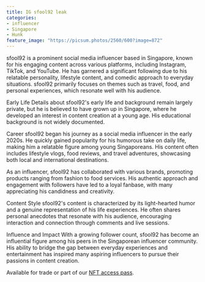```yaml
---
title: IG sfool92 leak
categories:
- influencer
- Singapore
- Hunk
feature_image: "https://picsum.photos/2560/600?image=872"
---
```


sfool92 is a prominent social media influencer based in Singapore, known for his engaging content across various platforms, including Instagram, TikTok, and YouTube. He has garnered a significant following due to his relatable personality, lifestyle content, and comedic approach to everyday situations. sfool92 primarily focuses on themes such as travel, food, and personal experiences, which resonate well with his audience.

Early Life
Details about sfool92's early life and background remain largely private, but he is believed to have grown up in Singapore, where he developed an interest in content creation at a young age. His educational background is not widely documented.

Career
sfool92 began his journey as a social media influencer in the early 2020s. He quickly gained popularity for his humorous take on daily life, making him a relatable figure among young Singaporeans. His content often includes lifestyle vlogs, food reviews, and travel adventures, showcasing both local and international destinations.

As an influencer, sfool92 has collaborated with various brands, promoting products ranging from fashion to food services. His authentic approach and engagement with followers have led to a loyal fanbase, with many appreciating his candidness and creativity.

Content Style
sfool92's content is characterized by its light-hearted humor and a genuine representation of his life experiences. He often shares personal anecdotes that resonate with his audience, encouraging interaction and connection through comments and live sessions.

Influence and Impact
With a growing follower count, sfool92 has become an influential figure among his peers in the Singaporean influencer community. His ability to bridge the gap between everyday experiences and entertainment has inspired many aspiring influencers to pursue their passions in content creation.


<!-- more -->


Available for trade or part of our [NFT access pass](https://opensea.io/collection/wahtoon-com-mdrt-lifetime).
